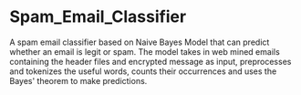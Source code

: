 # Spam_Email_Classifier
A spam email classifier based on Naive Bayes Model that can predict whether an email is legit or spam. The model takes in web mined emails containing the header files and encrypted message as input, preprocesses and tokenizes the useful words, counts their occurrences and uses the Bayes' theorem to make predictions. 

